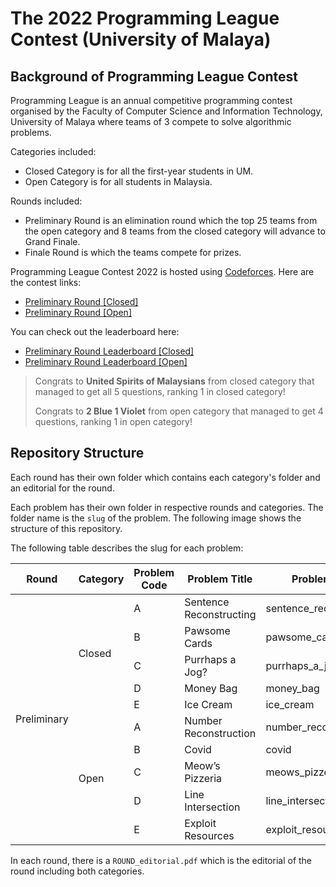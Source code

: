 # The 2022 Programming League Contest (University of Malaya)

## Background of Programming League Contest

Programming League is an annual competitive programming contest organised by the Faculty of Computer Science and Information Technology, University of Malaya where teams of 3 compete to solve algorithmic problems. 

Categories included:

- Closed Category is for all the first-year students in UM.
- Open Category is for all students in Malaysia.

Rounds included:

- Preliminary Round is an elimination round which the top 25 teams from the open category and 8 teams from the closed category will advance to Grand Finale. 
- Finale Round is which the teams compete for prizes.

Programming League Contest 2022 is hosted using [Codeforces](https://codeforces.com/). Here are the contest links:

- [Preliminary Round [Closed]](https://t.ly/Ifa2) 
- [Preliminary Round [Open]](https://t.ly/ftMf)

You can check out the leaderboard here:

- [Preliminary Round Leaderboard [Closed]](https://codeforces.com/spectator/ranklist/9cd46284fc158604d5bc326b86e04dc5) 
- [Preliminary Round Leaderboard [Open]](https://codeforces.com/spectator/ranklist/d687fe4a28a7a1529ac15ac331fe5c9f)

>Congrats to **United Spirits of Malaysians** from closed category that managed to get all 5 questions, ranking 1 in closed category!
>
>Congrats to **2 Blue 1 Violet** from open category that managed to get 4 questions, ranking 1 in open category!

## Repository Structure

Each round has their own folder which contains each category's folder and an editorial for the round.

Each problem has their own folder in respective rounds and categories. The folder name is the `slug` of the problem. The following image shows the structure of this repository. 

The following table describes the slug for each problem:

<table class="tg">
<thead>
  <tr>
    <th class="tg-aktf">Round</th>
    <th class="tg-aktf">Category</th>
    <th class="tg-aktf">Problem Code</th>
    <th class="tg-aktf">Problem Title</th>
    <th class="tg-aktf">Problem Slug</th>
  </tr>
</thead>
<tbody>
  <tr>
    <td class="tg-gaoc" rowspan="10">Preliminary</td>
    <td class="tg-gaoc" rowspan="5">Closed</td>
    <td class="tg-gaoc">A</td>
    <td class="tg-gaoc">Sentence Reconstructing</td>
    <td class="tg-gaoc">sentence_reconstructing</td>
  </tr>
  <tr>
    <td class="tg-gaoc">B</td>
    <td class="tg-gaoc">Pawsome Cards</td>
    <td class="tg-gaoc">pawsome_cards</td>
  </tr>
  <tr>
    <td class="tg-gaoc">C</td>
    <td class="tg-gaoc">Purrhaps a Jog?</td>
    <td class="tg-gaoc">purrhaps_a_jog</td>
  </tr>
  <tr>
    <td class="tg-gaoc">D</td>
    <td class="tg-gaoc">Money Bag</td>
    <td class="tg-gaoc">money_bag</td>
  </tr>
  <tr>
    <td class="tg-gaoc">E</td>
    <td class="tg-gaoc">Ice Cream</td>
    <td class="tg-gaoc">ice_cream</td>
  </tr>
  <tr>
    <td class="tg-gaoc" rowspan="5">Open</td>
    <td class="tg-gaoc">A</td>
    <td class="tg-gaoc">Number Reconstruction</td>
    <td class="tg-gaoc">number_reconstruction</td>
  </tr>
  <tr>
    <td class="tg-gaoc">B</td>
    <td class="tg-gaoc">Covid</td>
    <td class="tg-gaoc">covid</td>
  </tr>
  <tr>
    <td class="tg-gaoc">C</td>
    <td class="tg-gaoc">Meow’s Pizzeria</td>
    <td class="tg-gaoc">meows_pizzeria</td>
  </tr>
  <tr>
    <td class="tg-gaoc">D</td>
    <td class="tg-gaoc">Line Intersection</td>
    <td class="tg-gaoc">line_intersection</td>
  </tr>
  <tr>
    <td class="tg-gaoc">E</td>
    <td class="tg-gaoc">Exploit Resources</td>
    <td class="tg-gaoc">exploit_resources</td>
  </tr>

</tbody>
</table>



In each round, there is a `ROUND_editorial.pdf` which is the editorial of the round including both categories. 
